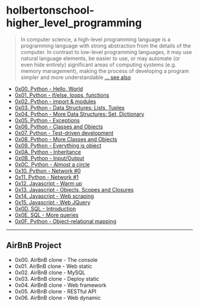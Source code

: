 # holbertonschool-higher_level_programming

> In computer science, a high-level programming language is a programming language with strong abstraction from the details of the computer. In contrast to low-level programming languages, it may use natural language elements, be easier to use, or may automate (or even hide entirely) significant areas of computing systems (e.g. memory management), making the process of developing a program simpler and more understandable [... see also](https://en.wikipedia.org/wiki/High-level_programming_language)

* [0x00. Python - Hello, World](https://github.com/nildiert/holbertonschool-higher_level_programming/tree/master/0x00-python-hello_world)
* [0x01. Python - if/else, loops, functions](https://github.com/nildiert/holbertonschool-higher_level_programming/tree/master/0x01-python-if_else_loops_functions)
* [0x02. Python - import & modules](https://github.com/nildiert/holbertonschool-higher_level_programming/tree/master/0x02-python-import_modules)
* [0x03. Python - Data Structures: Lists, Tuples](https://github.com/nildiert/holbertonschool-higher_level_programming/tree/master/0x03-python-data_structures)
* [0x04. Python - More Data Structures: Set, Dictionary](https://github.com/nildiert/holbertonschool-higher_level_programming/tree/master/0x04-python-more_data_structures)
* [0x05. Python - Exceptions](https://github.com/nildiert/holbertonschool-higher_level_programming/tree/master/0x05-python-exceptions)
* [0x06. Python - Classes and Objects](https://github.com/nildiert/holbertonschool-higher_level_programming/tree/master/0x06-python-classes)
* [0x07. Python - Test-driven development](https://github.com/nildiert/holbertonschool-higher_level_programming/tree/master/0x07-python-test_driven_development)
* [0x08. Python - More Classes and Objects](https://github.com/nildiert/holbertonschool-higher_level_programming/tree/master/0x08-python-more_classes)
* [0x09. Python - Everything is object](https://github.com/nildiert/holbertonschool-higher_level_programming/tree/master/0x09-python-everything_is_object)
* [0x0A. Python - Inheritance](https://github.com/nildiert/holbertonschool-higher_level_programming/tree/master/0x0A-python-inheritance)
* [0x0B. Python - Input/Output](https://github.com/nildiert/holbertonschool-higher_level_programming/tree/master/0x0B-python-input_output)
* [0x0C. Python - Almost a circle](https://github.com/nildiert/holbertonschool-higher_level_programming/tree/master/0x0C-python-almost_a_circle)
* [0x10. Python - Network #0](https://github.com/nildiert/holbertonschool-higher_level_programming/tree/master/0x10-python-network_0)
* [0x11. Python - Network #1](https://github.com/nildiert/holbertonschool-higher_level_programming/tree/master/0x11-python-network_1)
* [0x12. Javascript - Warm up](https://github.com/nildiert/holbertonschool-higher_level_programming/tree/master/0x12-javascript-warm_up)
* [0x13. Javascript - Objects, Scopes and Closures](https://github.com/nildiert/holbertonschool-higher_level_programming/tree/master/0x13-javascript_objects_scopes_closures)
* [0x14. Javascript - Web scraping](https://github.com/nildiert/holbertonschool-higher_level_programming/tree/master/0x14-javascript-web_scraping)
* [0x15. Javascript - Web JQuery](https://github.com/nildiert/holbertonschool-higher_level_programming/tree/master/0x15-javascript-web_jquery)
* [0x0D. SQL - Introduction](https://github.com/nildiert/holbertonschool-higher_level_programming/tree/master/0x0D-SQL_introduction)
* [0x0E. SQL - More queries](https://github.com/nildiert/holbertonschool-higher_level_programming/tree/master/0x0E-SQL_more_queries)
* [0x0F. Python - Object-relational mapping](https://github.com/nildiert/holbertonschool-higher_level_programming/tree/master/0x0F-python-object_relational_mapping)


---

## AirBnB Project

* 0x00. AirBnB clone - The console
* 0x01. AirBnB clone - Web static
* 0x02. AirBnB clone - MySQL
* 0x03. AirBnB clone - Deploy static
* 0x04. AirBnB clone - Web framework
* 0x05. AirBnB clone - RESTful API
* 0x06. AirBnB clone - Web dynamic
